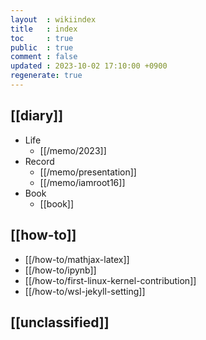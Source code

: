 ```yaml
---
layout  : wikiindex
title   : index
toc     : true
public  : true
comment : false
updated : 2023-10-02 17:10:00 +0900
regenerate: true
---
```


## [[diary]]

* Life
    * [[/memo/2023]]
* Record
    * [[/memo/presentation]]
    * [[/memo/iamroot16]]
* Book
    * [[book]]

## [[how-to]]

* [[/how-to/mathjax-latex]]
* [[/how-to/ipynb]]
* [[/how-to/first-linux-kernel-contribution]]
* [[/how-to/wsl-jekyll-setting]]

## [[unclassified]]

<!--
* [[filename]]{title}
    * [[]]

---
## blog posts
<div>
    <ul>
{% for post in site.posts %}
    {% if post.public == true %}
        <li>
            <a class="post-link" href="{{ post.url | prepend: site.baseurl }}">
                {{ post.title }}
            </a>
        </li>
    {% endif %}
{% endfor %}
    </ul>
</div>
-->
